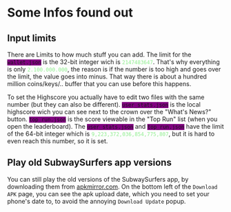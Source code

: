 # Some Infos found out

## Input limits

<p>
There are Limits to how much stuff you can add.
The limit for the <code style="background-color: purple;">wallet.json</code> is the 32-bit integer wich is <code style="color: lightgreen;">2147483647</code>. That's why everything is only <code style="color: lightgreen;">2.100.000.000</code>, the reason is if the number is too high and goes over the limit, the value goes into minus. That way there is about a hundred million coins/keys/.. buffer that you can use before this happens.
</p>

<p>
To set the Highscore you actually have to edit two files with the same number (but they can also be different).
<code style="background-color: purple;">user_stats.json</code> is the local highscore wich you can see next to the crown over the "What's News?" button.
<code style="background-color: purple;">top_run.json</code> is the score viewable in the "Top Run" list (when you open the leaderboard).
The <code style="background-color: purple;">user_stats.json</code> and <code style="background-color: purple;">top_run.json</code> have the limit of the 64-bit integer which is <code style="color: lightgreen;">9,223,372,036,854,775,807</code>,
but it is hard to even reach this number, so it is set.
</p>

## Play old SubwaySurfers app versions

<p>
You can still play the old versions of the SubwaySurfers app, by downloading them from <a href="https://www.apkmirror.com/apk/sybo-games/subwaysurfers/">apkmirror.com</a>. On the bottom left of the <code>Download APK</code> page, you can see the apk upload date, which you need to set your phone's date to, to avoid the annoying <code>Download Update</code> popup.
</p>
